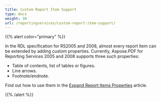 ```yaml
---
title: Custom Report Item Support
type: docs
weight: 30
url: /reportingservices/custom-report-item-support/
---
```


{{% alert color="primary" %}} 

In the RDL specification for RS2005 and 2008, almost every report item can be extended by adding custom properties. Currently, Aspose.PDF for Reporting Services 2005 and 2008 supports three such properties:

- Table of contents, list of tables or figures.
- Line arrows.
- Footnote/endnote.

Find out how to use them in the [Expand Report Items Properties](/pdf/reportingservices/expand-report-items-properties-html/) article. 

{{% /alert %}}
